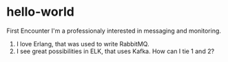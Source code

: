 # hello-world
First Encounter
I'm a professionaly interested in messaging and monitoring.
  1) I love Erlang, that was used to write RabbitMQ.
  2) I see great possibilities in ELK, that uses Kafka.
How can I tie 1 and 2?
